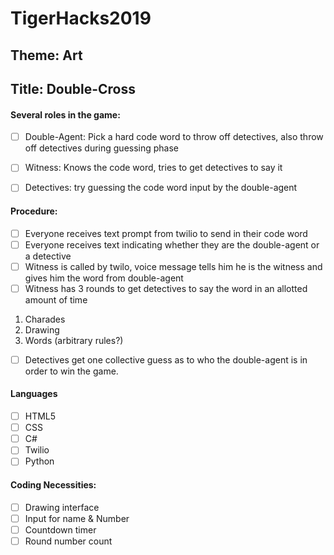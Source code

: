 # TigerHacks2019

## Theme: Art

## Title: Double-Cross
#### Several roles in the game:
  - [ ] Double-Agent: Pick a hard code word to throw off detectives, also throw off detectives during guessing phase
  - [ ] Witness: Knows the code word, tries to get detectives to say it
  - [ ] Detectives: try guessing the code word input by the double-agent
  
  
#### Procedure:
 - [ ] Everyone receives text prompt from twilio to send in their code word
 - [ ] Everyone receives text indicating whether they are the double-agent or a detective
 - [ ] Witness is called by twilo, voice message tells him he is the witness and gives him the word from double-agent
 - [ ] Witness has 3 rounds to get detectives to say the word in an allotted amount of time
  1. Charades
  2. Drawing
  3. Words (arbitrary rules?)
 - [ ] Detectives get one collective guess as to who the double-agent is in order to win the game.
  
  
 
#### Languages
- [ ] HTML5
- [ ] CSS
- [ ] C#
- [ ] Twilio
- [ ] Python

#### Coding Necessities: 
 - [ ] Drawing interface
 - [ ] Input for name & Number
 - [ ] Countdown timer
 - [ ] Round number count
